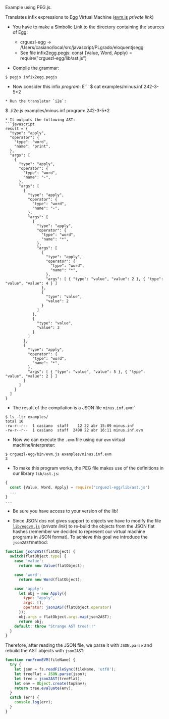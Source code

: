 Example using PEG.js. 

Translates infix expressions to Egg Virtual Machine ([evm.js](https://github.com/ULL-ESIT-PL-1718/egg/blob/private/bin/evm.js) *private link*)

* You have to make a Simbolic Link to the directory containing the sources of Egg: 
  - crguezl-egg -> /Users/casiano/local/src/javascript/PLgrado/eloquentjsegg
  - See file infix2egg.pegjs: const {Value, Word, Apply} = require("crguezl-egg/lib/ast.js")

* Compile the grammar:
```
$ pegjs infix2egg.pegjs
```
* Now consider this infix *program*:
E```
$ cat examples/minus.inf
2*4*2-3-5*2
```
* Run the translator `i2e`:
```
$ ./i2e.js examples/minus.inf
program: 2*4*2-3-5*2
```
* It outputs the following AST:
```javascript
result = {
  "type": "apply",
  "operator": {
    "type": "word",
    "name": "print",
  },
  "args": [
    {
      "type": "apply",
      "operator": {
        "type": "word",
        "name": "-",
      },
      "args": [
        {
          "type": "apply",
          "operator": {
            "type": "word",
            "name": "-",
          },
          "args": [
            {
              "type": "apply",
              "operator": {
                "type": "word",
                "name": "*",
              },
              "args": [
                {
                  "type": "apply",
                  "operator": {
                    "type": "word",
                    "name": "*",
                  },
                  "args": [ { "type": "value", "value": 2 }, { "type": "value", "value": 4 } ]
                },
                {
                  "type": "value",
                  "value": 2
                }
              ]
            },
            {
              "type": "value",
              "value": 3
            }
          ]
        },
        {
          "type": "apply",
          "operator": {
            "type": "word",
            "name": "*",
          },
          "args": [ { "type": "value", "value": 5 }, { "type": "value", "value": 2 } ]
        }
      ]
    }
  ]
}
```
* The result of the compilation is a JSON file `minus.inf.evm`:`
```
$ ls -ltr examples/
total 16
-rw-r--r--  1 casiano  staff    12 22 abr 15:09 minus.inf
-rw-r--r--  1 casiano  staff  2498 22 abr 16:11 minus.inf.evm
```
* Now we can execute the `.evm` file using our `evm` virtual machine/interpreter:
```
$ crguezl-egg/bin/evm.js examples/minus.inf.evm 
3
```
* To make this program works, the PEG file makes use of the definitions in  our 
library `lib/ast.js`:

```javascript
{ 
  const {Value, Word, Apply} = require("crguezl-egg/lib/ast.js")
  ...
}
...
```

* Be sure you have access to your version of the lib!

* Since JSON dos not gives support to objects we have to modify the file [`lib/eggvm.js`](https://github.com/ULL-ESIT-PL-1718/egg/blob/private/lib/eggvm.js#L31-L65) (*private link*) 
to re-build the objects from the JSON flat hashes (remember we decided to represent 
our virtual machine programs in JSON format).
To achieve this goal we introduce 
the `json2AST`method:

```javascript
function json2AST(flatObject) {
  switch(flatObject.type) {
    case 'value':
      return new Value(flatObject);

    case 'word':
      return new Word(flatObject);

    case 'apply':
      let obj = new Apply({
        type: "apply", 
        args: [], 
        operator: json2AST(flatObject.operator)
      });
      obj.args = flatObject.args.map(json2AST);
      return obj;
    default: throw "Strange AST tree!!!"
  }
}
```

Therefore, after reading the JSON file, we parse it with `JSON.parse` and 
rebuild the AST objects with `json2AST`:

```javascript
function runFromEVM(fileName) {
  try {
    let json = fs.readFileSync(fileName, 'utf8');
    let treeFlat = JSON.parse(json);
    let tree = json2AST(treeFlat);
    let env = Object.create(topEnv);
    return tree.evaluate(env);
  }
  catch (err) {
    console.log(err);
  }
}
```
